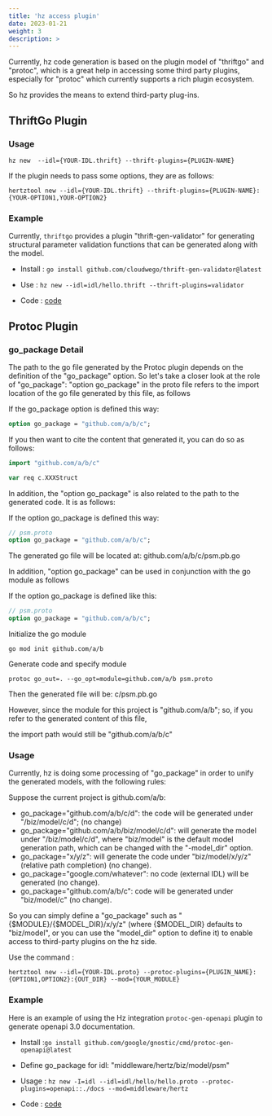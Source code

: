 ```yaml
---
title: 'hz access plugin'
date: 2023-01-21
weight: 3
description: >
---
```


Currently, hz code generation is based on the plugin model of "thriftgo" and "protoc", which is a great help in accessing some third party plugins, especially for "protoc" which currently supports a rich plugin ecosystem.

So hz provides the means to extend third-party plug-ins.

## ThriftGo Plugin

### Usage

```shell
hz new  --idl={YOUR-IDL.thrift} --thrift-plugins={PLUGIN-NAME}
```

If the plugin needs to pass some options, they are as follows:

```shell
hertztool new --idl={YOUR-IDL.thrift} --thrift-plugins={PLUGIN-NAME}:{YOUR-OPTION1,YOUR-OPTION2}
```

### Example

Currently, `thriftgo` provides a plugin "thrift-gen-validator" for generating structural parameter validation functions that can be generated along with the model.

- Install : `go install github.com/cloudwego/thrift-gen-validator@latest`

- Use : `hz new --idl=idl/hello.thrift --thrift-plugins=validator`

- Code : [code](https://github.com/cloudwego/hertz-examples/tree/main/hz/plugin/thrift)

## Protoc Plugin

### go_package Detail

The path to the go file generated by the Protoc plugin depends on the definition of the "go_package" option. So let's take a closer look at the role of "go_package":
"option go_package" in the proto file refers to the import location of the go file generated by this file, as follows

If the go_package option is defined this way:

```protobuf
option go_package = "github.com/a/b/c";
```

If you then want to cite the content that generated it, you can do so as follows:

```go
import "github.com/a/b/c"

var req c.XXXStruct
```

In addition, the "option go_package" is also related to the path to the generated code. It is as follows:

If the option go_package is defined this way:

```protobuf
// psm.proto
option go_package = "github.com/a/b/c";
```

The generated go file will be located at: github.com/a/b/c/psm.pb.go

In addition, "option go_package" can be used in conjunction with the go module as follows

If the option go_package is defined like this:

```protobuf
// psm.proto
option go_package = "github.com/a/b/c";
```

Initialize the go module

```shell
go mod init github.com/a/b
```

Generate code and specify module

```shell
protoc go_out=. --go_opt=module=github.com/a/b psm.proto
```

Then the generated file will be: c/psm.pb.go

However, since the module for this project is "github.com/a/b"; so, if you refer to the generated content of this file,

the import path would still be "github.com/a/b/c"

### Usage

Currently, hz is doing some processing of "go_package" in order to unify the generated models, with the following rules:

Suppose the current project is github.com/a/b:

- go_package="github.com/a/b/c/d": the code will be generated under "/biz/model/c/d"; (no change)
- go_package="github.com/a/b/biz/model/c/d": will generate the model under "/biz/model/c/d", where "biz/model" is the default model generation path, which can be changed with the "-model_dir" option.
- go_package="x/y/z": will generate the code under "biz/model/x/y/z" (relative path completion) (no change).
- go_package="google.com/whatever": no code (external IDL) will be generated (no change).
- go_package="github.com/a/b/c": code will be generated under "biz/model/c" (no change).

So you can simply define a "go_package" such as "{$MODULE}/{$MODEL_DIR}/x/y/z" (where {$MODEL_DIR} defaults to "biz/model", or you can use the "model_dir" option to define it) to enable access to third-party plugins on the hz side.

Use the command :

```shell
hertztool new --idl={YOUR-IDL.proto} --protoc-plugins={PLUGIN_NAME}:{OPTION1,OPTION2}:{OUT_DIR} --mod={YOUR_MODULE}
```

### Example

Here is an example of using the Hz integration `protoc-gen-openapi` plugin to generate openapi 3.0 documentation.

- Install :`go install github.com/google/gnostic/cmd/protoc-gen-openapi@latest`

- Define go_package for idl: "middleware/hertz/biz/model/psm"

- Usage : `hz new -I=idl --idl=idl/hello/hello.proto --protoc-plugins=openapi::./docs --mod=middleware/hertz`

- Code : [code](https://github.com/cloudwego/hertz-examples/tree/main/hz/plugin/proto)
